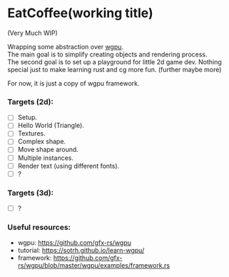 # EatCoffee(working title)
(Very Much WIP)  

Wrapping some abstraction over [wgpu](https://wgpu.rs/).   
The main goal is to simplify creating objects and rendering process.  
The second goal is to set up a playground for little 2d game dev.
Nothing special just to make learning rust and cg more fun. (further maybe more)  
  
For now, it is just a copy of wgpu framework.

### Targets (2d):
- [ ] Setup.
- [ ] Hello World (Triangle).
- [ ] Textures.
- [ ] Complex shape.
- [ ] Move shape around.
- [ ] Multiple instances.
- [ ] Render text (using different fonts).
- [ ] ?
### Targets (3d):
- [ ] ?

### Useful resources:
- wgpu: https://github.com/gfx-rs/wgpu
- tutorial: https://sotrh.github.io/learn-wgpu/
- framework: https://github.com/gfx-rs/wgpu/blob/master/wgpu/examples/framework.rs
